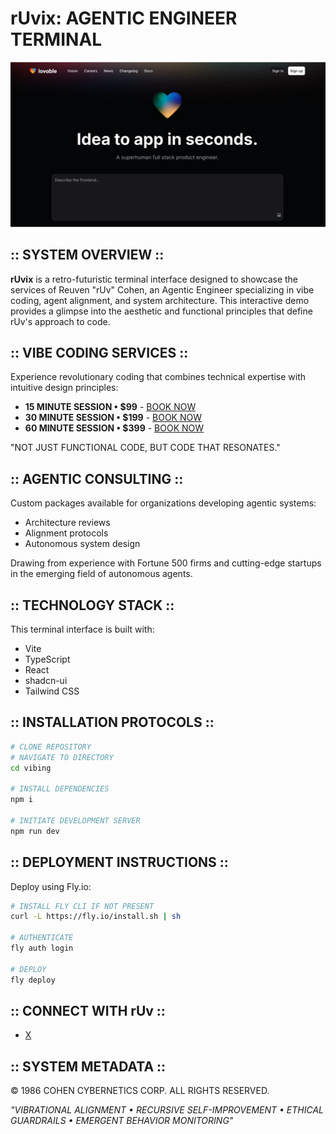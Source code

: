 # rUvix: AGENTIC ENGINEER TERMINAL

![rUvix Terminal](public/og-image.png)

## :: SYSTEM OVERVIEW ::

**rUvix** is a retro-futuristic terminal interface designed to showcase the services of Reuven "rUv" Cohen, an Agentic Engineer specializing in vibe coding, agent alignment, and system architecture. This interactive demo provides a glimpse into the aesthetic and functional principles that define rUv's approach to code.

## :: VIBE CODING SERVICES ::

Experience revolutionary coding that combines technical expertise with intuitive design principles:

- **15 MINUTE SESSION • $99** - [BOOK NOW](https://calendly.com/ruv/ruv-15-min-paid)
- **30 MINUTE SESSION • $199** - [BOOK NOW](https://calendly.com/ruv/30-minutes-with-ruv)
- **60 MINUTE SESSION • $399** - [BOOK NOW](https://calendly.com/ruv/60-minutes-with-ruv-clone)

"NOT JUST FUNCTIONAL CODE, BUT CODE THAT RESONATES."

## :: AGENTIC CONSULTING ::

Custom packages available for organizations developing agentic systems:
- Architecture reviews
- Alignment protocols
- Autonomous system design

Drawing from experience with Fortune 500 firms and cutting-edge startups in the emerging field of autonomous agents.

## :: TECHNOLOGY STACK ::

This terminal interface is built with:

- Vite
- TypeScript
- React
- shadcn-ui
- Tailwind CSS

## :: INSTALLATION PROTOCOLS ::

```sh
# CLONE REPOSITORY
# NAVIGATE TO DIRECTORY
cd vibing

# INSTALL DEPENDENCIES
npm i

# INITIATE DEVELOPMENT SERVER
npm run dev
```

## :: DEPLOYMENT INSTRUCTIONS ::

Deploy using Fly.io:

```sh
# INSTALL FLY CLI IF NOT PRESENT
curl -L https://fly.io/install.sh | sh

# AUTHENTICATE
fly auth login

# DEPLOY
fly deploy
```

## :: CONNECT WITH rUv ::

- [X](https://twitter.com/ruv)


## :: SYSTEM METADATA ::

© 1986 COHEN CYBERNETICS CORP. ALL RIGHTS RESERVED.

*"VIBRATIONAL ALIGNMENT • RECURSIVE SELF-IMPROVEMENT • ETHICAL GUARDRAILS • EMERGENT BEHAVIOR MONITORING"*
